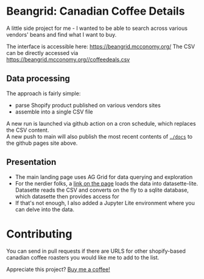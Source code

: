 # Beangrid: Canadian Coffee Details

A little side project for me - I wanted to be able to search across various vendors' beans and find what I want to buy.

The interface is accessible here: https://beangrid.mcconomy.org/
The CSV can be directly accessed via https://beangrid.mcconomy.org//coffeedeals.csv

## Data processing
The approach is fairly simple: 
- parse Shopify product published on various vendors sites
- assemble into a single CSV file

A new run is launched via github action on a cron schedule, which replaces the CSV content.  
A new push to main will also publish the most recent contents of [`./docs`](docs) to the github pages site above.

## Presentation
- The main landing page uses AG Grid for data querying and exploration
- For the nerdier folks, a [link on the page](https://lite.datasette.io/?csv=https%3A%2F%2Fbeangrid.mcconomy.org%2Fcoffeedeals.csv#/data/beangrid) loads the data into datasette-lite. Datasette reads the CSV and converts on the fly to a sqlite database, which datasette then provides access for
- If that's not enough, I also added a Jupyter Lite environment where you can delve into the data.

# Contributing
You can send in pull requests if there are URLS for other shopify-based canadian coffee roasters you would like me to add to the list.

Appreciate this project? [Buy me a coffee!](https://www.buymeacoffee.com/Cmcconomy)